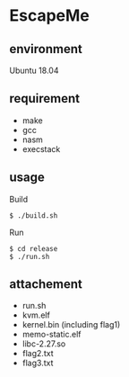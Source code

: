 # EscapeMe

## environment

Ubuntu 18.04

## requirement

- make
- gcc
- nasm
- execstack

## usage

Build

    $ ./build.sh

Run

    $ cd release
    $ ./run.sh

## attachement

- run.sh
- kvm.elf
- kernel.bin (including flag1)
- memo-static.elf
- libc-2.27.so
- flag2.txt
- flag3.txt
